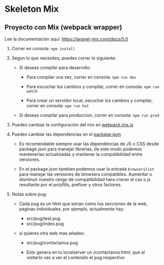 # Skeleton Mix

## Proyecto con Mix (webpack wrapper)

Lee la documentación aqui: https://laravel-mix.com/docs/5.0

1. Correr en consola: `npm install`

1. Segun lo que necesites, puedes correr lo siguiente:

    - Si deseas compilar para desarrollo:
    
        - Para compilar una vez, correr en consola: `npm run dev`
        
        - Para escuchar los cambios y compilar, correr en consola: `npm run watch`
        
        - Para crear un servidor local, escuchar los cambios y compilar, correr en consola: `npm run hot`  
    
    - Si deseas compilar para produccion, correr en consola: `npm run prod`
    
1. Puedes cambiar la configuración del mix en [webpack.mix.js](webpack.mix.js)

1. Puedes cambiar las dependencias en el [package.json](package.json)
    
    * Es recomendable siempre usar las dependencias de JS o CSS desde package.json para manejar librerias, de este modo podemos mantenerlas actualizadas y mantener la compatibilidad entre versiones.
    
    * En el package.json tambien podemos usar la entrada `browserslist` para manejar las versiones de browsers compatibles. Aumentar o disminuir nuestro rango de compatibilidad hara crecer el css o js resultante por el polyfills, prefixer y otros factores.
    
1. Notas sobre pug:
    - Cada pug es un html que serian como tus secciones de la web, paginas individuales, por ejemplo, actualmente hay:
        
        * src/pug/test.pug
        * src/pug/index.pug

     - si quieres otra web mas añades:

        * src/pug/contactanos.pug
        
        * Esto genera en tu localserver un /contactanos.html, que al visitarlo vas a ver el contenido el pug respectivo
